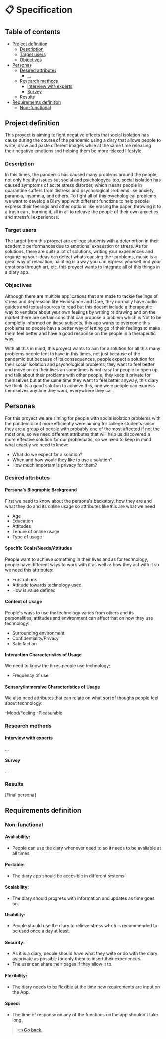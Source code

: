 # 📋 Specification

## Table of contents

- [Project definition](#project-definition)
  - [Description](#description)
  - [Target users](#target-users)
  - [Objectives](#objectives)
- [Personas](#personas)
  - [Desired attributes](#desired-attributes)
    - [...](#)
  - [Research methods](#research-methods)
    - [Interview with experts](#interview-with-experts)
    - [Survey](#survey)
  - [Results](#results)
- [Requirements definition](#requirements-definition)
  - [Non-functional](#non-functional)

## Project definition
This proyect is aiming to fight negative effects that social isolation has cause during the course of the pandemic using a diary that allows people to write, draw and paste different images while at the same time releasing their negative emotions and helping them be more relaxed lifestyle.

### Description

In this times, the pandemic has caused many problems around the people, not only healthy issues but social and psichologycal too, social isolation has caused symptoms of acute stress disorder, which means people in quarantine suffers from distress and psychological problems like anxiety, paranoia, insomnia, and others. To fight all of this psychological problems we want to develop a Diary app with different functions to help people express their feelings and other options like erasing the paper, throwing it to a trash can , burning it, all in all to releave the people of their own anxieties and stressful experiences.

### Target users
The target from this proyect are college students with a deteriortion in their academic performances due to emotional exhaustion or stress.
As for solutions, there are quite a lot of solutions, writing your experiences and organizing your ideas can detect whats causing their problems, music is a great way of relaxation, painting is a way you can express yourself and your emotions through art, etc. this proyect wants to integrate all of this things in a diary app.


### Objectives
Although there are multiple applications that are made to tackle feelings of stress and depression like Headspace and Dare, they normally have audio guides and textual sources to read but this doesnt include a therapeutic way to ventilate about your own feelings by writing or drawing and on the market there are certain cons that can propose a problem which is Not to be completly informed on these subjects, this app wants to overcome this problems so people have a better way of letting go of their feelings to make them feel better and have a good response on the people in a therapeutic way.



With all this in mind, this proyect wants to aim for a solution for all this many problems people tent to have in this times, not just because of the pandemic but because of its consequences, people expect a solution for their social isolation and psychological problems, they want to feel better and move on on their lives an sometimes is not easy for people to open up and talk about their problems with other people, they keep it private for themselves but at the same time they want to feel better anyway, this diary we think its a good solution to achieve this, one were people can express themselves anytime they want, everywhere they can.

## Personas
For this proyect we are aiming for people with social isolation problems with the pandemic but more efficiently were aiming for college students since they are a group of people with probably one of the most affected if not the most one, so we need different attributes that will help us discovered a more effective solution for our problematic, so we need to keep in mind what exactly we need to know:

- What do we expect for a solution?
- When and how would they like to use a solution?
- How much important is privacy for them?
### Desired attributes

#### Persona's Biographic Background
First we need to know about the persona's backstory, how they are and what they do and its online usage so attributes like this are what we need

- Age
- Education
- Attitudes
- Tenure of online usage
- Type of usage

#### Specific Goals/Needs/Attitudes
People want to achieve something in their lives and as for technology, people have different ways to work with it as well as how they act with it so we need this attributes:

- Frustrations
- Attitude towards technology used
- How is value defined

#### Context of Usage
People's ways to use the technology varies from others and its personalities, attitudes and environment can affect that on how they use technology:

- Surrounding environment
- Confidentiality/Privacy
- Satisfaction

#### Interaction Characteristics of Usage
We need to know the times people use technology:
- Frequency of use

#### Sensory/Immersive Characteristics of Usage
We also need attributes that can relate on what sort of thoughs people feel about technology:

-Mood/Feeling
-Pleasurable
### Research methods

#### Interview with experts

...

#### Survey

...

### Results

[Final persona]

## Requirements definition

### Non-functional
#### Avaliability:
- People can use the diary whenever need to so it needs to be avaliable at all times
#### Portable:
- The diary app should be accesible in different systems.
#### Scalability:
- The diary should progress with information and updates as time goes on.
#### Usability: 
- People should use the diary to relieve stress which is recommended to be used once a day at least.
#### Security:
- As it is a diary, people should have what they write or do with the diary as private as possible for only them to insert their experiences.
- The user can share their pages if they allow it to. 
#### Flexibility:
- The diary needs to be flexible at the time new requirements are input on the App.
#### Speed: 
- The time of response on any of the functions on the app shouldn't take long.


> [👈 Go back.](./index.md)
